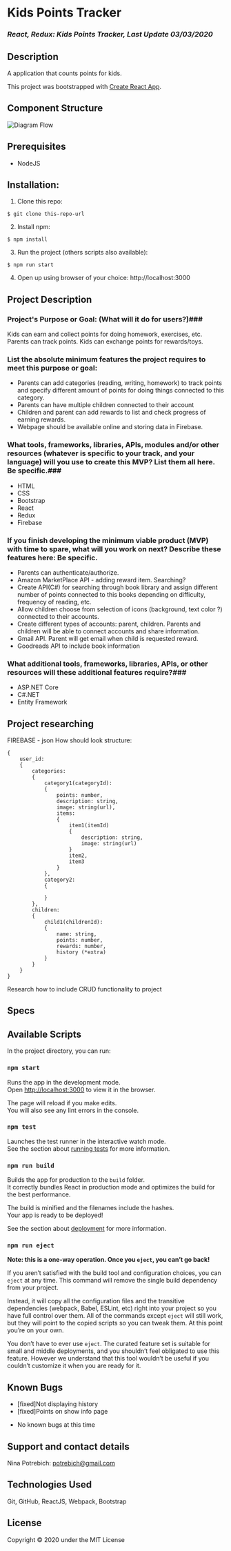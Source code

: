 # Kids Points Tracker

### _React, Redux: Kids Points Tracker, Last Update 03/03/2020_

## Description
A application that counts points for kids. 

This project was bootstrapped with [Create React App](https://github.com/facebook/create-react-app).

## Component Structure

![Diagram Flow](./src/assets/images/KidsPointsTracker.jpg)

## Prerequisites
* NodeJS

## Installation:
1. Clone this repo:
```
$ git clone this-repo-url
```

2. Install npm:

```
$ npm install
```

3. Run the project (others scripts also available):
```
$ npm run start 
```

4. Open up using browser of your choice: http://localhost:3000

<!-- ## Gh-Pages
[Tap Room](https://potrebichka.github.io/TapRoom/)  -->


## Project Description

### Project's Purpose or Goal: (What will it do for users?)###
Kids can earn and collect points for doing homework, exercises, etc. Parents can track points. Kids can exchange points for rewards/toys.

### List the absolute minimum features the project requires to meet this purpose or goal: ###
* Parents can add categories (reading, writing, homework) to track points and specify different amount of points for doing things connected to this category.
* Parents can have multiple children connected to their account
* Children and parent can add rewards to list and check progress of earning rewards.
* Webpage should be available online and storing data in Firebase.

### What tools, frameworks, libraries, APIs, modules and/or other resources (whatever is specific to your track, and your language) will you use to create this MVP? List them all here. Be specific.###
* HTML
* CSS
* Bootstrap
* React
* Redux
* Firebase

### If you finish developing the minimum viable product (MVP) with time to spare, what will you work on next? Describe these features here: Be specific. ###
* Parents can authenticate/authorize.
* Amazon MarketPlace API - adding reward item. Searching?
* Create API(C#) for searching through book library and assign different number of points connected to this books depending on difficulty, frequency of reading, etc.
* Allow children choose from selection of icons (background, text color ?) connected to their accounts. 
* Create different types of accounts: parent, children. Parents and children will be able to connect accounts and share information.
* Gmail API. Parent will get email when child is requested reward.
* Goodreads API  to include book information

### What additional tools, frameworks, libraries, APIs, or other resources will these additional features require?###

* ASP.NET Core
* C#.NET
* Entity Framework

## Project researching

FIREBASE - json
How should look structure:
```
{
    user_id:
    {
        categories: 
        {
            category1(categoryId): 
            {
                points: number,
                description: string,
                image: string(url),
                items: 
                {
                    item1(itemId) 
                    {
                        description: string,
                        image: string(url)
                    }
                    item2,
                    item3
                }
            },
            category2:
            {

            }
        },
        children:
        {
            child1(childrenId):
            {
                name: string,
                points: number,
                rewards: number,
                history (*extra)
            }
        }
    }
}
```

Research how to include CRUD functionality to project

## Specs




## Available Scripts

In the project directory, you can run:

### `npm start`

Runs the app in the development mode.<br />
Open [http://localhost:3000](http://localhost:3000) to view it in the browser.

The page will reload if you make edits.<br />
You will also see any lint errors in the console.

### `npm test`

Launches the test runner in the interactive watch mode.<br />
See the section about [running tests](https://facebook.github.io/create-react-app/docs/running-tests) for more information.

### `npm run build`

Builds the app for production to the `build` folder.<br />
It correctly bundles React in production mode and optimizes the build for the best performance.

The build is minified and the filenames include the hashes.<br />
Your app is ready to be deployed!

See the section about [deployment](https://facebook.github.io/create-react-app/docs/deployment) for more information.

### `npm run eject`

**Note: this is a one-way operation. Once you `eject`, you can’t go back!**

If you aren’t satisfied with the build tool and configuration choices, you can `eject` at any time. This command will remove the single build dependency from your project.

Instead, it will copy all the configuration files and the transitive dependencies (webpack, Babel, ESLint, etc) right into your project so you have full control over them. All of the commands except `eject` will still work, but they will point to the copied scripts so you can tweak them. At this point you’re on your own.

You don’t have to ever use `eject`. The curated feature set is suitable for small and middle deployments, and you shouldn’t feel obligated to use this feature. However we understand that this tool wouldn’t be useful if you couldn’t customize it when you are ready for it.

## Known Bugs

* [fixed]Not displaying history
* [fixed]Points on show info page

- No known bugs at this time

## Support and contact details
Nina Potrebich: potrebich@gmail.com

## Technologies Used
Git, GitHub, ReactJS, Webpack, Bootstrap

## License
Copyright © 2020 under the MIT License
